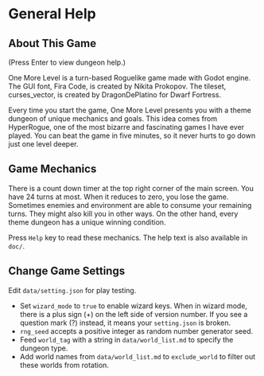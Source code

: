 # General Help

## About This Game

(Press Enter to view dungeon help.)

One More Level is a turn-based Roguelike game made with Godot engine. The GUI font, Fira Code, is created by Nikita Prokopov. The tileset, curses_vector, is created by DragonDePlatino for Dwarf Fortress.

Every time you start the game, One More Level presents you with a theme dungeon of unique mechanics and goals. This idea comes from HyperRogue, one of the most bizarre and fascinating games I have ever played. You can beat the game in five minutes, so it never hurts to go down just one level deeper.

## Game Mechanics

There is a count down timer at the top right corner of the main screen. You have 24 turns at most. When it reduces to zero, you lose the game. Sometimes enemies and environment are able to consume your remaining turns. They might also kill you in other ways. On the other hand, every theme dungeon has a unique winning condition.

Press `Help` key to read these mechanics. The help text is also available in `doc/`.

## Change Game Settings

Edit `data/setting.json` for play testing.

* Set `wizard_mode` to `true` to enable wizard keys. When in wizard mode, there is a plus sign (+) on the left side of version number. If you see a question mark (?) instead, it means your `setting.json` is broken.
* `rng_seed` accepts a positive integer as random number generator seed.
* Feed `world_tag` with a string in `data/world_list.md` to specify the dungeon type.
* Add world names from `data/world_list.md` to `exclude_world` to filter out these worlds from rotation.

